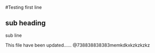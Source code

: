 #Testing
first line
## sub heading
sub line
 
This file have been updated......
@738838838383memkdkxkzkzkzkz


